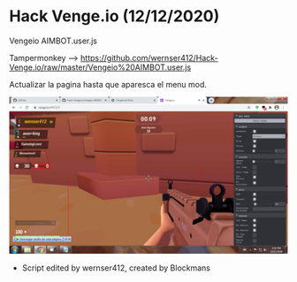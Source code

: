 # Hack Venge.io (12/12/2020)

Vengeio AIMBOT.user.js

Tampermonkey --> https://github.com/wernser412/Hack-Venge.io/raw/master/Vengeio%20AIMBOT.user.js

Actualizar la pagina hasta que aparesca el menu mod.

![Screenshot](hack.png?raw=true )</p>


* Script edited by wernser412, created by Blockmans 
